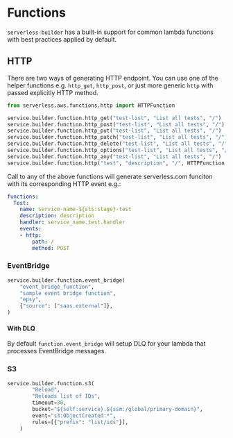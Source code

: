 # Functions

`serverless-builder` has a built-in support for common lambda functions with best practices applied by default.



## HTTP
There are two ways of generating HTTP endpoint. You can use one of the helper functions e.g. `http_get`, `http_post`,
or just more generic `http` with passed explicitly HTTP method.

```python
from serverless.aws.functions.http import HTTPFunction

service.builder.function.http_get("test-list", "List all tests", "/")
service.builder.function.http_post("test-list", "List all tests", "/")
service.builder.function.http_put("test-list", "List all tests", "/")
service.builder.function.http_patch("test-list", "List all tests", "/")
service.builder.function.http_delete("test-list", "List all tests", "/")
service.builder.function.http_options("test-list", "List all tests", "/")
service.builder.function.http_any("test-list", "List all tests", "/")
service.builder.function.http("test", "description", "/", HTTPFunction.POST)
```

Call to any of the above functions will generate serverless.com funciton with its corresponding HTTP event e.g.:
```yaml
functions:
  Test:
    name: service-name-${sls:stage}-test
    description: description
    handler: service_name.test.handler
    events:
    - http:
        path: /
        method: POST
```

### EventBridge
```python
service.builder.function.event_bridge(
    "event_bridge_function",
    "sample event bridge function",
    "epsy",
    {"source": ["saas.external"]},
)
```

#### With DLQ
By default `function.event_bridge` will setup DLQ for your lambda that processes EventBridge messages.

### S3
```python
service.builder.function.s3(
        "Reload",
        "Reloads list of IDs",
        timeout=30,
        bucket="${self:service}.${ssm:/global/primary-domain}",
        event="s3:ObjectCreated:*",
        rules=[{"prefix": "list/ids"}],
    )
```

